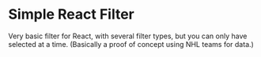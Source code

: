 # Simple React Filter

Very basic filter for React, with several filter types, but you can only have selected at a time. (Basically a proof of concept using NHL teams for data.)